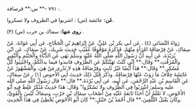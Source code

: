 ٧٩١٠ -** س:** قرصافة.

**عَن:** عائشة (س) : اشربوا في الظروف ولا تسكروا.

**روى عنها:** سماك بن حرب (س) (٣) .

رَوَاهُ النَّسَائي (٤) ، عَن أبي بكر بْن عَلِيٍّ، عَنْ إِبْرَاهِيمَ بْنِ الْحَجَّاجِ، عَن أَبِي عَوَانَةَ، عَنْ سِمَاكِ، عَنْ قِرْصَافَةَ امْرَأَةٍ مِنْهُمْ، فَذَكَرَهُ مَوْقُوفًا عُقَيْبِ حَدِيثِ شَرِيك، عَنْ سِمَاكٍ، عَنِ ابْنِ بُرَيْدَةَ، عَن أَبِيهِ أَنَّ رَسُولَ اللَّهِ صَلَّى اللَّهُ عَلَيْهِ وسَلَّمَ نَهَى عَنِ الدُّبَّاءِ والْحَنْتَمِ والنَّقِيرِ والْمُزَفَّتِ،** وَقَال:** إِنِّي كُنْتُ نَهَيْتُكُمْ عَنِ الظُّرُوفِ فانبذوا فيما بدالَكُمْ، واجْتَنِبُوا كُلَّ مُسْكِرٍ.** وَقَال:** هَذَا أَيْضًا غَيْرُ ثَابِتٍ وقِرْصَافَةُ هَذِهِ لا نَدْرِي مَنْ هِيَ، والْمَشْهُورُ عَنْ عَائِشَةَ خِلافُ مَا رَوَتْ عَنْهَا قِرْصَافَةُ. وذَكَرَ قَبْلَ ذَلِكَ حَدِيثَ أَبِي الأَحوص (١) ، عَنْ سِمَاكٍ، عَنِ الْقَاسِمِ بْنِ عَبْدِ الرَّحْمَنِ، عَن أَبِيهِ، عَن أَبِي بُرْدَةَ،** قال:** قال رَسُولُ اللَّهِ صلى الله عليه وسلم: اشْرَبُوا فِي الظُّرُوفِ ولا تَسْكَرُوا" وَقَال: هَذَا حَدِيثٌ مُنْكَرٌ غَلِطَ فِيهِ أَبُو الأَحْوَصِ، لا نَعْلَمُ أَنَّ أَحَدًا تَابَعَهُ عَلَيْهِ مِنْ أَصْحَابِ سِمَاكِ بْنِ حَرْبٍ، وسِمَاكٌ لَيْسَ بِالْقَوِيِّ، وكَانَ يَقْبَلُ التَّلْقِينَ،** قال أَحْمَدُ بْنُ حَنْبَلٍ:** كَانَ أَبُو الأَحْوَصِ يُخْطِئُ فِي هَذَا الْحَدِيثِ.